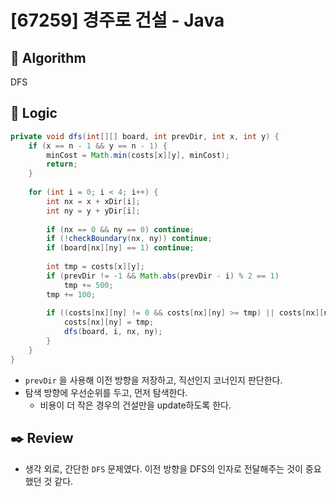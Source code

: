 # [67259] 경주로 건설 - Java

## :pushpin: **Algorithm**

DFS

## :round_pushpin: **Logic**

```java
private void dfs(int[][] board, int prevDir, int x, int y) {
    if (x == n - 1 && y == n - 1) {
        minCost = Math.min(costs[x][y], minCost);
        return;
    }
    
    for (int i = 0; i < 4; i++) {
        int nx = x + xDir[i];
        int ny = y + yDir[i];
        
        if (nx == 0 && ny == 0) continue;
        if (!checkBoundary(nx, ny)) continue;
        if (board[nx][ny] == 1) continue;
        
        int tmp = costs[x][y];
        if (prevDir != -1 && Math.abs(prevDir - i) % 2 == 1) 
            tmp += 500;
        tmp += 100;
            
        if ((costs[nx][ny] != 0 && costs[nx][ny] >= tmp) || costs[nx][ny] == 0) {
            costs[nx][ny] = tmp;
            dfs(board, i, nx, ny);
        }
    }
}
```

- `prevDir` 을 사용해 이전 방향을 저장하고, 직선인지 코너인지 판단한다.
- 탐색 방향에 우선순위를 두고, 먼저 탐색한다.
  - 비용이 더 작은 경우의 건설만을 update하도록 한다.

## :black_nib: **Review**

- 생각 외로, 간단한 `DFS` 문제였다. 이전 방향을 DFS의 인자로 전달해주는 것이 중요했던 것 같다.
